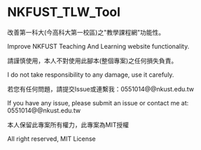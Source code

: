 # NKFUST_TLW_Tool
改善第一科大(今高科大第一校區)之"教學課程網"功能性。

Improve NKFUST Teaching And Learning website functionality.

請謹慎使用，本人不對使用此腳本(整個專案)之任何損失負責。

I do not take responsibility to any damage, use it carefuly.

若您有任何問題，請提交Issue或連繫我：0551014@@nkust.edu.tw

If you have any issue, please submit an issue or contact me at: 0551014@@nkust.edu.tw

本人保留此專案所有權力，此專案為MIT授權

All right reserved, MIT License
